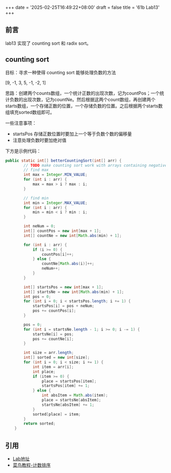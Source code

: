 +++
date = '2025-02-25T16:49:22+08:00'
draft = false
title = '61b Lab13'
+++

## 前言

lab13 实现了 counting sort 和 radix sort。

## counting sort

目标：寻求一种使得 counting sort 能够处理负数的方法

[9, -1, 3, 5, -1, -2, 1]

思路：创建两个counts数组，一个统计正数的出现次数，记为countPos；一个统计负数的出现次数，记为countNe。然后根据这两个count数组，再创建两个starts数组，一个存储正数的位置，一个存储负数的位置。之后根据两个starts数组填充sorted数组即可。

一些注意事项：

- startsPos 存储正数位置时要加上一个等于负数个数的偏移量
- 注意处理负数时要加绝对值

下方是示例代码：

```java
public static int[] betterCountingSort(int[] arr) {
        // TODO make counting sort work with arrays containing negative numbers.
        // find max
        int max = Integer.MIN_VALUE;
        for (int i : arr) {
            max = max > i ? max : i;
        }

        // find min
        int min = Integer.MAX_VALUE;
        for (int i : arr) {
            min = min < i ? min : i;
        }

        int neNum = 0;
        int[] countPos = new int[max + 1];
        int[] countNe = new int[Math.abs(min) + 1];

        for (int i : arr) {
            if (i >= 0) {
                countPos[i]++;
            } else {
                countNe[Math.abs(i)]++;
                neNum++;
            }
        }

        int[] startsPos = new int[max + 1];
        int[] startsNe = new int[Math.abs(min) + 1];
        int pos = 0;
        for (int i = 0; i < startsPos.length; i += 1) {
            startsPos[i] = pos + neNum;
            pos += countPos[i];
        }

        pos = 0;
        for (int i = startsNe.length - 1; i >= 0; i -= 1) {
            startsNe[i] = pos;
            pos += countNe[i];
        }

        int size = arr.length;
        int[] sorted = new int[size];
        for (int i = 0; i < size; i += 1) {
            int item = arr[i];
            int place;
            if (item >= 0) {
                place = startsPos[item];
                startsPos[item] += 1;
            } else {
                int absItem = Math.abs(item);
                place = startsNe[absItem];
                startsNe[absItem] += 1;
            }
            sorted[place] = item;
        }
        return sorted;
    }
```

## 引用

- [Lab地址](https://sp18.datastructur.es/materials/lab/lab13/lab13)
- [菜鸟教程-计数排序](https://www.runoob.com/w3cnote/counting-sort.html)